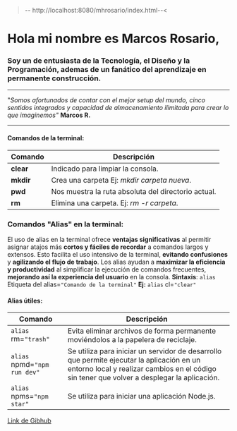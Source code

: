 > -- http://localhost:8080/mhrosario/index.html--<

# Hola mi nombre es Marcos Rosario,

### Soy un de entusiasta de la **Tecnología**, el **Diseño** y la **Programación**, ademas de un fanático del aprendizaje en permanente construcción.

---

"_Somos afortunados de contar con el mejor setup del mundo, cinco sentidos integrados y capacidad de almacenamiento ilimitada para crear lo que imaginemos"_
**Marcos R.**

---

#### Comandos de la terminal:

| Comando   | Descripción                                         |
| --------- | --------------------------------------------------- |
| **clear** | Indicado para limpiar la consola.                   |
| **mkdir** | Crea una carpeta Ej: _mkdir carpeta nueva_.         |
| **pwd**   | Nos muestra la ruta absoluta del directorio actual. |
| **rm**    | Elimina una carpeta. Ej: _rm -r carpeta_.     |

### Comandos "Alias" en la terminal:

El uso de alias en la terminal ofrece **ventajas significativas** al permitir asignar atajos más **cortos y fáciles de recordar** a comandos largos y extensos.
Esto facilita el uso intensivo de la terminal, **evitando confusiones** y **agilizando el flujo de trabajo**.
Los alias ayudan a **maximizar la eficiencia y productividad** al simplificar la ejecución de comandos frecuentes, **mejorando así la experiencia del usuario** en la consola.
**Sintaxis**: `alias` Etiqueta del alias=`"Comando de la terminal"`
**Ej:** `alias` cl=`"clear"`

#### Alias útiles:

| Comando                      | Descripción                                                                                                                                                                              |
| -----------------------------| -----------------------------------------------------------------------------------------------------------------------------------------------------------------------------------------|
| `alias` rm=`"trash"`         | Evita eliminar archivos de forma permanente moviéndolos a la papelera de reciclaje.                                                                                                      |
| `alias` npmd=`"npm run dev"` | Se utiliza para iniciar un servidor de desarrollo que permite ejecutar la aplicación en un entorno local y realizar cambios en el código sin tener que volver a desplegar la aplicación. |
| `alias` npms=`"npm star"`    | Se utiliza para iniciar una aplicación Node.js.                                                                                                                                          |


[Link de Gibhub](https://github.com/mhrosariom)